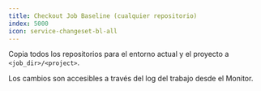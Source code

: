 ```yaml
---
title: Checkout Job Baseline (cualquier repositorio)
index: 5000
icon: service-changeset-bl-all
---
```


Copia todos los repositorios para el entorno actual y 
el proyecto a `<job_dir>/<project>`.

Los cambios son accesibles a través del log del trabajo desde el Monitor.